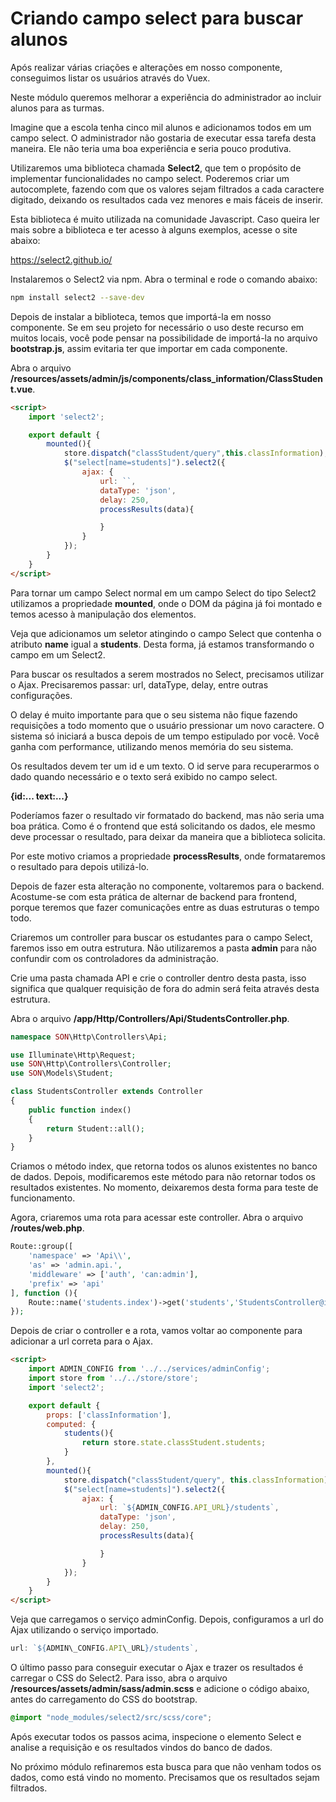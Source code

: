 # Criando campo select para buscar alunos

Após realizar várias criações e alterações em nosso componente, conseguimos listar os usuários através do Vuex.

Neste módulo queremos melhorar a experiência do administrador ao incluir alunos para as turmas.

Imagine que a escola tenha cinco mil alunos e adicionamos todos em um campo select. O administrador não gostaria de executar essa tarefa desta maneira. Ele não teria uma boa experiência e seria pouco produtiva.

Utilizaremos uma biblioteca chamada **Select2**, que tem o propósito de implementar funcionalidades no campo select. Poderemos criar um autocomplete, fazendo com que os valores sejam filtrados a cada caractere digitado, deixando os resultados cada vez menores e mais fáceis de inserir.

Esta biblioteca é muito utilizada na comunidade Javascript. Caso queira ler mais sobre a biblioteca e ter acesso à alguns exemplos, acesse o site abaixo:

<https://select2.github.io/>

Instalaremos o Select2 via npm. Abra o terminal e rode o comando abaixo:

```sh
npm install select2 --save-dev
```

Depois de instalar a biblioteca, temos que importá-la em nosso componente. Se em seu projeto for necessário o uso deste recurso em muitos locais, você pode pensar na possibilidade de importá-la no arquivo **bootstrap.js**, assim evitaria ter que importar em cada componente.

Abra o arquivo **/resources/assets/admin/js/components/class_information/ClassStudent.vue**.

```html
<script>
    import 'select2';

    export default {
        mounted(){
            store.dispatch("classStudent/query",this.classInformation);
            $("select[name=students]").select2({
                ajax: {
                    url: ``,
                    dataType: 'json',
                    delay: 250,
                    processResults(data){

                    }
                }
            });
        }
    }
</script>
```

Para tornar um campo Select normal em um campo Select do tipo Select2 utilizamos a propriedade **mounted**, onde o DOM da página já foi montado e temos acesso à manipulação dos elementos.

Veja que adicionamos um seletor atingindo o campo Select que contenha o atributo **name** igual a **students**. Desta forma, já estamos transformando o campo em um Select2.

Para buscar os resultados a serem mostrados no Select, precisamos utilizar o Ajax. Precisaremos passar: url, dataType, delay, entre outras configurações.

O delay é muito importante para que o seu sistema não fique fazendo requisições a todo momento que o usuário pressionar um novo caractere. O sistema só iniciará a busca depois de um tempo estipulado por você. Você ganha com performance, utilizando menos memória do seu sistema.

Os resultados devem ter um id e um texto. O id serve para recuperarmos o dado quando necessário e o texto será exibido no campo select.

**{id:... text:...}**

Poderíamos fazer o resultado vir formatado do backend, mas não seria uma boa prática. Como é o frontend que está solicitando os dados, ele mesmo deve processar o resultado, para deixar da maneira que a biblioteca solicita.

Por este motivo criamos a propriedade **processResults**, onde formataremos o resultado para depois utilizá-lo.

Depois de fazer esta alteração no componente, voltaremos para o backend. Acostume-se com esta prática de alternar de backend para frontend, porque teremos que fazer comunicações entre as duas estruturas o tempo todo.

Criaremos um controller para buscar os estudantes para o campo Select, faremos isso em outra estrutura. Não utilizaremos a pasta **admin** para não confundir com os controladores da administração. 

Crie uma pasta chamada API e crie o controller dentro desta pasta, isso significa que qualquer requisição de fora do admin será feita através desta estrutura.

Abra o arquivo **/app/Http/Controllers/Api/StudentsController.php**.

```php
namespace SON\Http\Controllers\Api;

use Illuminate\Http\Request;
use SON\Http\Controllers\Controller;
use SON\Models\Student;

class StudentsController extends Controller
{
    public function index()
    {
        return Student::all();
    }
}
```

Criamos o método index, que retorna todos os alunos existentes no banco de dados. Depois, modificaremos este método para não retornar todos os resultados existentes. No momento, deixaremos desta forma para teste de funcionamento.

Agora, criaremos uma rota para acessar este controller. Abra o arquivo **/routes/web.php**.

```php
Route::group([
    'namespace' => 'Api\\',
    'as' => 'admin.api.',
    'middleware' => ['auth', 'can:admin'],
    'prefix' => 'api'
], function (){
    Route::name('students.index')->get('students','StudentsController@index');
});
```

Depois de criar o controller e a rota, vamos voltar ao componente para adicionar a url correta para o Ajax.

```html
<script>
    import ADMIN_CONFIG from '../../services/adminConfig';
    import store from '../../store/store';
    import 'select2';

    export default {
        props: ['classInformation'],
        computed: {
            students(){
                return store.state.classStudent.students;
            }
        },
        mounted(){
            store.dispatch("classStudent/query", this.classInformation);
            $("select[name=students]").select2({
                ajax: {
                    url: `${ADMIN_CONFIG.API_URL}/students`,
                    dataType: 'json',
                    delay: 250,
                    processResults(data){

                    }
                }
            });
        }
    }
</script>
```

Veja que carregamos o serviço adminConfig. Depois, configuramos a url do Ajax utilizando o serviço importado.

```js
url: `${ADMIN\_CONFIG.API\_URL}/students`,
```

O último passo para conseguir executar o Ajax e trazer os resultados é carregar o CSS do Select2. Para isso, abra o arquivo **/resources/assets/admin/sass/admin.scss** e adicione o código abaixo, antes do carregamento do CSS do bootstrap.

```css
@import "node_modules/select2/src/scss/core";
```

Após executar todos os passos acima, inspecione o elemento Select e analise a requisição e os resultados vindos do banco de dados.

No próximo módulo refinaremos esta busca para que não venham todos os dados, como está vindo no momento. Precisamos que os resultados sejam filtrados.